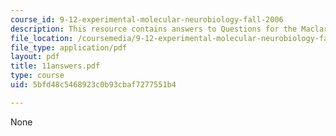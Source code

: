 ```yaml
---
course_id: 9-12-experimental-molecular-neurobiology-fall-2006
description: This resource contains answers to Questions for the Maclaren, et al paper.
file_location: /coursemedia/9-12-experimental-molecular-neurobiology-fall-2006/5bfd48c5468923c0b93cbaf7277551b4_11answers.pdf
file_type: application/pdf
layout: pdf
title: 11answers.pdf
type: course
uid: 5bfd48c5468923c0b93cbaf7277551b4

---
```

None